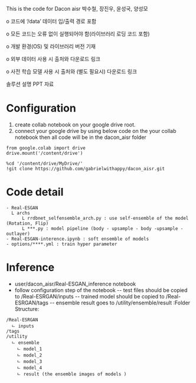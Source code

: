 This is the code for Dacon aisr
박수철, 장진우, 윤성국, 양성모

o   코드에 ‘/data’ 데이터 입/출력 경로 포함


o   모든 코드는 오류 없이 실행되어야 함(라이브러리 로딩 코드 포함)

o   개발 환경(OS) 및 라이브러리 버전 기재

o   외부 데이터 사용 시 출처와 다운로드 링크

o   사전 학습 모델 사용 시 출처와 (별도 필요시) 다운로드 링크

솔루션 설명 PPT 자료

# Configuration
1. create collab notebook on your google drive root.
2. connect your google drive by using below code on the your collab notebook
   then all code will be in the dacon_aisr folder
```
from google.colab import drive
drive.mount('/content/drive')

%cd '/content/drive/MyDrive/'
!git clone https://github.com/gabrielwithappy/dacon_aisr.git

```

# Code detail
```
- Real-ESGAN
  L archs
      L rrdbnet_selfensemble_arch.py : use self-ensemble of the model (Rotation, Flip)
      L ***.py : model pipeline (body - upsample - body -upsample -outlayer)
- Real-ESGAN-interence.ipynb : soft ensemble of models
- options/****.yml : train hyper parameter
```

# Inference
- user/dacon_aisr/Real-ESGAN_inference notebook
- follow configuration step of the notebook
-- test files should be copied to /Real-ESRGAN/inputs
-- trained model should be copied to /Real-ESRGAN/tags
-- ensemble result goes to /utility/ensemble/result
:Folder Structure:
```
/Real-ESRGAN
  ㄴ inputs
/tags
/utility
  ㄴ ensemble
    ㄴ model_1
    ㄴ model_2
    ㄴ model_3
    ㄴ model_4
    ㄴ result (the ensemble images of models )
```